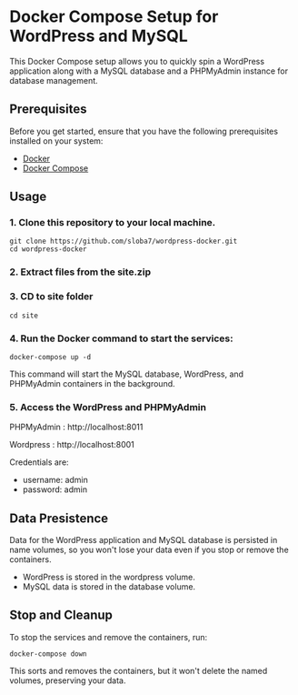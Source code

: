 # Docker Compose Setup for WordPress and MySQL

This Docker Compose setup allows you to quickly spin a WordPress application along with a MySQL database and a PHPMyAdmin instance for database management.

## Prerequisites

Before you get started, ensure that you have the following prerequisites installed on your system:


- [Docker](https://www.docker.com/get-started)
- [Docker Compose](https://docs.docker.com/compose/install/)

## Usage

### 1. Clone this repository to your local machine.

```
git clone https://github.com/sloba7/wordpress-docker.git
cd wordpress-docker
```

### 2. Extract files from the site.zip


### 3. CD to site folder

```
cd site
```

### 4. Run the Docker command to start the services:

```
docker-compose up -d
```

This command will start the MySQL database, WordPress, and PHPMyAdmin containers in the background.



### 5. Access the WordPress and PHPMyAdmin

PHPMyAdmin : http://localhost:8011

Wordpress : http://localhost:8001

Credentials are: 

- username: admin
- password: admin


## Data Presistence
 Data for the WordPress application and MySQL database is persisted in name volumes, so you won't lose your data even if you stop or remove the containers.
 - WordPress is stored in the wordpress volume.
 - MySQL data is stored in the database volume.


 ## Stop and Cleanup
  To stop the services and remove the containers, run:
```
docker-compose down
```
This sorts and removes the containers, but it won't delete the named volumes, preserving your data.
